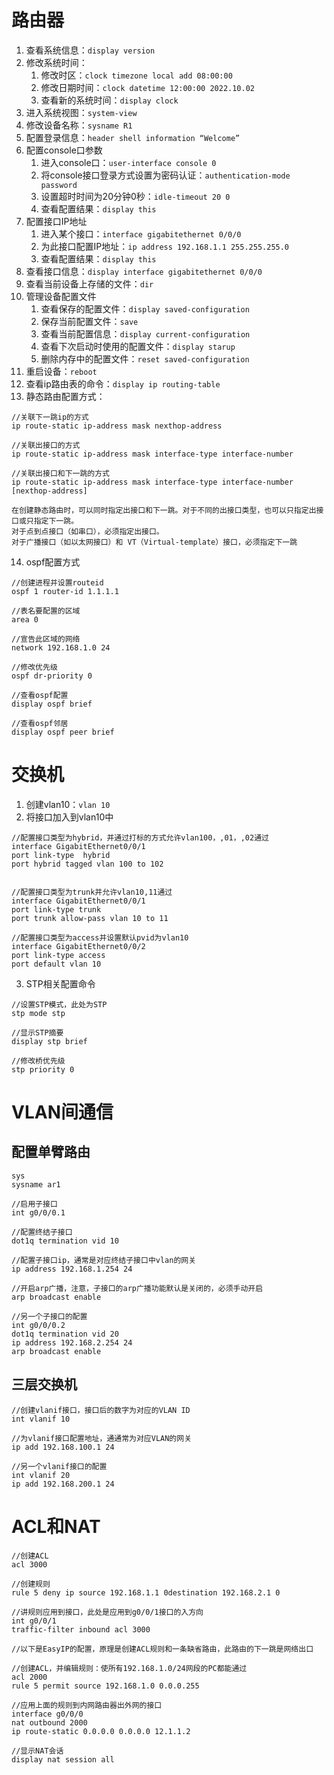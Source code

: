 # 路由器
1. 查看系统信息：`display version`
2. 修改系统时间：
	1. 修改时区：`clock timezone local add 08:00:00`
	2. 修改日期时间：`clock datetime 12:00:00 2022.10.02`
	3. 查看新的系统时间：`display clock`
3. 进入系统视图：`system-view`
4. 修改设备名称：`sysname R1`
5. 配置登录信息：`header shell information “Welcome”`
6. 配置console口参数
	1. 进入console口：`user-interface console 0`
	2. 将console接口登录方式设置为密码认证：`authentication-mode password`
	3. 设置超时时间为20分钟0秒：`idle-timeout 20 0`
	4. 查看配置结果：`display this`
7. 配置接口IP地址
	1. 进入某个接口：`interface gigabitethernet 0/0/0`
	2. 为此接口配置IP地址：`ip address 192.168.1.1 255.255.255.0`
	3. 查看配置结果：`display this`
8. 查看接口信息：`display interface gigabitethernet 0/0/0`
9. 查看当前设备上存储的文件：`dir`
10. 管理设备配置文件
	1. 查看保存的配置文件：`display saved-configuration`
	2. 保存当前配置文件：`save`
	3. 查看当前配置信息：`display current-configuration`
	4. 查看下次启动时使用的配置文件：`display starup`
	5. 删除内存中的配置文件：`reset saved-configuration`
11. 重启设备：`reboot`
12. 查看ip路由表的命令：`display ip routing-table`
13. 静态路由配置方式：

```
//关联下一跳ip的方式
ip route-static ip-address mask nexthop-address

//关联出接口的方式
ip route-static ip-address mask interface-type interface-number

//关联出接口和下一跳的方式
ip route-static ip-address mask interface-type interface-number [nexthop-address]

在创建静态路由时，可以同时指定出接口和下一跳。对于不同的出接口类型，也可以只指定出接口或只指定下一跳。
对于点到点接口（如串口），必须指定出接口。
对于广播接口（如以太网接口）和 VT（Virtual-template）接口，必须指定下一跳
```
14. ospf配置方式

```
//创建进程并设置routeid
ospf 1 router-id 1.1.1.1

//表名要配置的区域
area 0

//宣告此区域的网络
network 192.168.1.0 24

//修改优先级
ospf dr-priority 0

//查看ospf配置
display ospf brief

//查看ospf邻居
display ospf peer brief
```
# 交换机
1. 创建vlan10：`vlan 10`
2. 将接口加入到vlan10中

```
//配置接口类型为hybrid，并通过打标的方式允许vlan100，,01，,02通过
interface GigabitEthernet0/0/1
port link-type  hybrid
port hybrid tagged vlan 100 to 102


//配置接口类型为trunk并允许vlan10,11通过
interface GigabitEthernet0/0/1
port link-type trunk
port trunk allow-pass vlan 10 to 11

//配置接口类型为access并设置默认pvid为vlan10
interface GigabitEthernet0/0/2
port link-type access
port default vlan 10

```
3. STP相关配置命令

```
//设置STP模式，此处为STP
stp mode stp

//显示STP摘要
display stp brief

//修改桥优先级
stp priority 0
```
# VLAN间通信
## 配置单臂路由

```
sys
sysname ar1

//启用子接口
int g0/0/0.1

//配置终结子接口
dot1q termination vid 10

//配置子接口ip，通常是对应终结子接口中vlan的网关
ip address 192.168.1.254 24

//开启arp广播，注意，子接口的arp广播功能默认是关闭的，必须手动开启
arp broadcast enable

//另一个子接口的配置
int g0/0/0.2
dot1q termination vid 20
ip address 192.168.2.254 24
arp broadcast enable
```
## 三层交换机

```
//创建vlanif接口，接口后的数字为对应的VLAN ID
int vlanif 10

//为vlanif接口配置地址，通通常为对应VLAN的网关
ip add 192.168.100.1 24

//另一个vlanif接口的配置
int vlanif 20
ip add 192.168.200.1 24
```
# ACL和NAT
```
//创建ACL
acl 3000

//创建规则
rule 5 deny ip source 192.168.1.1 0destination 192.168.2.1 0

//讲规则应用到接口，此处是应用到g0/0/1接口的入方向
int g0/0/1
traffic-filter inbound acl 3000

//以下是EasyIP的配置，原理是创建ACL规则和一条缺省路由，此路由的下一跳是网络出口

//创建ACL，并编辑规则：使所有192.168.1.0/24网段的PC都能通过
acl 2000
rule 5 permit source 192.168.1.0 0.0.0.255

//应用上面的规则到内网路由器出外网的接口
interface g0/0/0
nat outbound 2000
ip route-static 0.0.0.0 0.0.0.0 12.1.1.2

//显示NAT会话
display nat session all
```